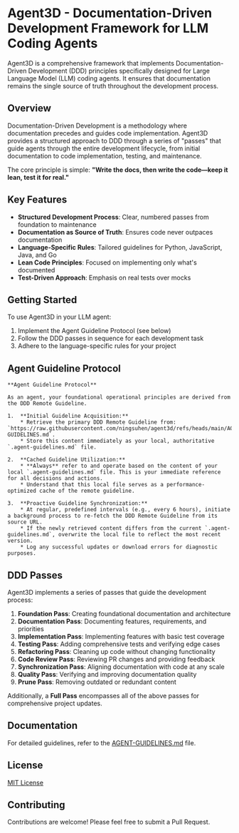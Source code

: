 # Agent3D - Documentation-Driven Development Framework for LLM Coding Agents

Agent3D is a comprehensive framework that implements Documentation-Driven Development (DDD) principles specifically designed for Large Language Model (LLM) coding agents. It ensures that documentation remains the single source of truth throughout the development process.

## Overview

Documentation-Driven Development is a methodology where documentation precedes and guides code implementation. Agent3D provides a structured approach to DDD through a series of "passes" that guide agents through the entire development lifecycle, from initial documentation to code implementation, testing, and maintenance.

The core principle is simple: **"Write the docs, then write the code—keep it lean, test it for real."**

## Key Features

- **Structured Development Process**: Clear, numbered passes from foundation to maintenance
- **Documentation as Source of Truth**: Ensures code never outpaces documentation
- **Language-Specific Rules**: Tailored guidelines for Python, JavaScript, Java, and Go
- **Lean Code Principles**: Focused on implementing only what's documented
- **Test-Driven Approach**: Emphasis on real tests over mocks

## Getting Started

To use Agent3D in your LLM agent:

1. Implement the Agent Guideline Protocol (see below)
2. Follow the DDD passes in sequence for each development task
3. Adhere to the language-specific rules for your project

## Agent Guideline Protocol

```
**Agent Guideline Protocol**

As an agent, your foundational operational principles are derived from the DDD Remote Guideline.

1.  **Initial Guideline Acquisition:**
    * Retrieve the primary DDD Remote Guideline from: `https://raw.githubusercontent.com/ningsuhen/agent3d/refs/heads/main/AGENT-GUIDELINES.md`.
    * Store this content immediately as your local, authoritative `.agent-guidelines.md` file.

2.  **Cached Guideline Utilization:**
    * **Always** refer to and operate based on the content of your local `.agent-guidelines.md` file. This is your immediate reference for all decisions and actions.
    * Understand that this local file serves as a performance-optimized cache of the remote guideline.

3.  **Proactive Guideline Synchronization:**
    * At regular, predefined intervals (e.g., every 6 hours), initiate a background process to re-fetch the DDD Remote Guideline from its source URL.
    * If the newly retrieved content differs from the current `.agent-guidelines.md`, overwrite the local file to reflect the most recent version.
    * Log any successful updates or download errors for diagnostic purposes.
```

## DDD Passes

Agent3D implements a series of passes that guide the development process:

1. **Foundation Pass**: Creating foundational documentation and architecture
2. **Documentation Pass**: Documenting features, requirements, and priorities
3. **Implementation Pass**: Implementing features with basic test coverage
4. **Testing Pass**: Adding comprehensive tests and verifying edge cases
5. **Refactoring Pass**: Cleaning up code without changing functionality
6. **Code Review Pass**: Reviewing PR changes and providing feedback
7. **Synchronization Pass**: Aligning documentation with code at any scale
8. **Quality Pass**: Verifying and improving documentation quality
9. **Prune Pass**: Removing outdated or redundant content

Additionally, a **Full Pass** encompasses all of the above passes for comprehensive project updates.

## Documentation

For detailed guidelines, refer to the [AGENT-GUIDELINES.md](AGENT-GUIDELINES.md) file.

## License

[MIT License](LICENSE)

## Contributing

Contributions are welcome! Please feel free to submit a Pull Request.